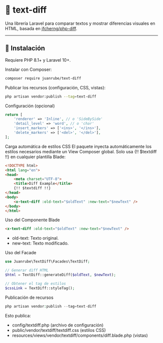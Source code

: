 # 📘 text-diff

Una librería Laravel para comparar textos y mostrar diferencias visuales en HTML, basada en [jfcherng/php-diff](https://github.com/jfcherng/php-diff).

---

## 🚀 Instalación

Requiere PHP 8.1+ y Laravel 10+.

Instalar con Composer:

```bash
composer require juanrube/text-diff
```

Publicar los recursos (configuración, CSS, vistas):

```bash
php artisan vendor:publish --tag=text-diff
```

Configuración (opcional)

```php
return [
    'renderer' => 'Inline', // o 'SideBySide'
    'detail_level' => 'word', // o 'char'
    'insert_markers' => ['<ins>', '</ins>'],
    'delete_markers' => ['<del>', '</del>'],
];
```

Carga automática de estilos CSS
El paquete inyecta automáticamente los estilos necesarios mediante un View Composer global.
Solo usa {!! $textdiff !!} en cualquier plantilla Blade:

```html
<!DOCTYPE html>
<html lang="en">
<head>
    <meta charset="UTF-8">
    <title>Diff Example</title>
    {!! $textdiff !!}
</head>
<body>
    <x-text-diff :old-text="$oldText" :new-text="$newText" />
</body>
</html>
```

Uso del Componente Blade
```html
<x-text-diff :old-text="$oldText" :new-text="$newText" />
```

* old-text: Texto original.
* new-text: Texto modificado.

Uso del Facade
```php
use Juanrube\TextDiff\Facades\TextDiff;

// Generar diff HTML
$html = TextDiff::generateDiff($oldText, $newText);

// Obtener el tag de estilos
$cssLink = TextDiff::styleTag();
```

Publicación de recursos
```php
php artisan vendor:publish --tag=text-diff
```

Esto publica:

* config/textdiff.php (archivo de configuración)
* public/vendor/textdiff/textdiff.css (estilos CSS)
* resources/views/vendor/textdiff/components/diff.blade.php (vistas)
